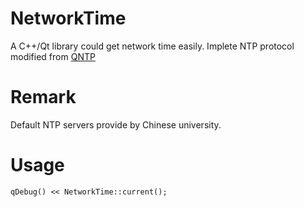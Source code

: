 # NetworkTime
A C++/Qt library could get network time easily.
Implete NTP protocol modified from [QNTP](https://code.google.com/p/qntp/)

# Remark
Default NTP servers provide by Chinese university.

# Usage
    qDebug() << NetworkTime::current();
